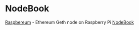 # NodeBook

[Raspbereum](https://github.com/jim380/Raspbereum) - Ethereum Geth node on Raspberry Pi
[NodeBook](pics/NodeBook.png)